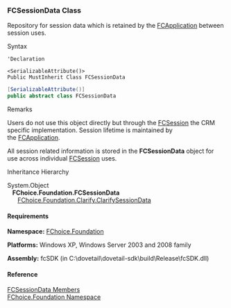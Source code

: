 ﻿### FCSessionData Class

Repository for session data which is retained by the [FCApplication](fcSDK~FChoice.Foundation.FCApplication.md) between session uses.

Syntax

```vbnet
'Declaration

<SerializableAttribute()>
Public MustInherit Class FCSessionData 
```

```csharp
[SerializableAttribute()]
public abstract class FCSessionData 
```

Remarks

Users do not use this object directly but through the [FCSession](fcSDK~FChoice.Foundation.FCSession.md) the CRM specific implementation. Session lifetime is maintained by the [FCApplication](fcSDK~FChoice.Foundation.FCApplication.md).

All session related information is stored in the **FCSessionData** object for use across individual [FCSession](fcSDK~FChoice.Foundation.FCSession.md) uses.

Inheritance Hierarchy

System.Object  
   **FChoice.Foundation.FCSessionData**  
      [FChoice.Foundation.Clarify.ClarifySessionData](fcSDK~FChoice.Foundation.Clarify.ClarifySessionData.md)  

#### Requirements

**Namespace:** [FChoice.Foundation](fcSDK~FChoice.Foundation_namespace.md)

**Platforms:** Windows XP, Windows Server 2003 and 2008 family

**Assembly:** fcSDK (in C:\\dovetail\\dovetail-sdk\\build\\Release\\fcSDK.dll)



#### Reference

[FCSessionData Members](fcSDK~FChoice.Foundation.FCSessionData_members.md)  
[FChoice.Foundation Namespace](fcSDK~FChoice.Foundation_namespace.md)